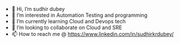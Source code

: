 - 👋 Hi, I’m sudhir dubey
- 👀 I’m interested in Automation Testing and programming
- 🌱 I’m currently learning Cloud and Devops tech
- 💞️ I’m looking to collaborate on Cloud and SRE
- 📫 How to reach me @ https://www.linkedin.com/in/sudhirkrdubey/


<!---
isudhirdubey/isudhirdubey is a ✨ special ✨ repository because its `README.md` (this file) appears on your GitHub profile.
You can click the Preview link to take a look at your changes.
--->
